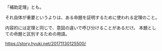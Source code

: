 「補助定理」とも。

それ自体が重要というよりは、ある命題を証明するために使われる定理のこと。

内容的には定理と同じで、意図の違いで呼び分けることがあるだけ。
本題としての命題と区別するための用語。

https://story.hyuki.net/20171130125500/
